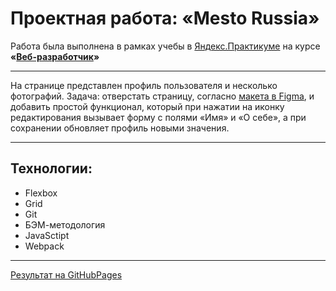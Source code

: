 # Проектная работа: «Mesto Russia»

Работа была выполнена в рамках учебы в [Яндекс.Практикуме](https://practicum.yandex.ru) на курсе **«[Веб-разработчик](https://practicum.yandex.ru/web/)»**

---

На странице представлен профиль пользователя и несколько фотографий. Задача: отверстать страницу, согласно [макета в Figma](https://www.figma.com/file/2cn9N9jSkmxD84oJik7xL7/JavaScript.-Sprint-4?node-id=0%3A1), и добавить простой функционал, который при нажатии на иконку редактирования вызывает форму с полями «Имя» и «О себе», а при сохранении обновляет профиль новыми значения.

---

## Технологии:
* Flexbox
* Grid
* Git
* БЭМ-методология
* JavaSctipt
* Webpack

---

[Результат на GitHubPages](https://akimoveduard.github.io/mesto/)
